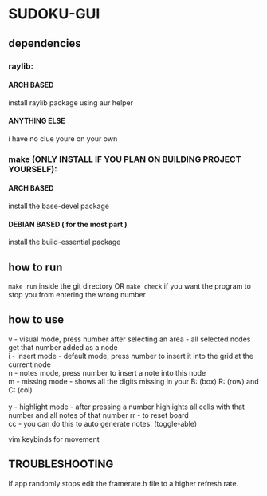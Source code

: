 # SUDOKU-GUI

## dependencies
### raylib:
#### ARCH BASED
install raylib package using aur helper
#### ANYTHING ELSE
i have no clue youre on your own

### make (ONLY INSTALL IF YOU PLAN ON BUILDING PROJECT YOURSELF):
#### ARCH BASED
install the base-devel package
#### DEBIAN BASED ( for the most part )
install the build-essential package

## how to run
`make run` inside the git directory 
OR
`make check` if you want the program to stop you from entering the wrong number

## how to use
v - visual mode, press number after selecting an area - all selected nodes get that number added as a node <br>
i - insert mode - default mode, press number to insert it into the grid at the current node <br>
n - notes mode, press number to insert a note into this node <br>
m - missing mode - shows all the digits missing in your B: (box) R: (row) and C: (col) <br><br>
y - highlight mode - after pressing a number highlights all cells with that number and all notes of that number
rr - to reset board <br>
cc - you can do this to auto generate notes. (toggle-able)<br>

vim keybinds for movement


## TROUBLESHOOTING

If app randomly stops edit the framerate.h file to a higher refresh rate.
